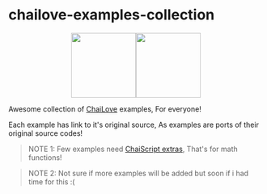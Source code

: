 # chailove-examples-collection

<div align="center">
  <img src="https://www.libretro.com/wp-content/uploads/2017/12/chaiscript.png" width="128" height="128"><img src="https://www.libretro.com/wp-content/uploads/2017/12/chailovelogo.png" width="128" height="128">
</div>

Awesome collection of [ChaiLove](https://www.libretro.com/index.php/chailove/) examples, For everyone!

Each example has link to it's original source, As examples are ports of their original source codes!

> NOTE 1: Few examples need [ChaiScript extras](https://github.com/ChaiScript/ChaiScript_extras), That's for math functions!

> NOTE 2: Not sure if more examples will be added but soon if i had time for this :(
